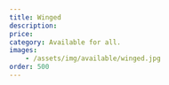 ```yaml
---
title: Winged
description:
price: 
category: Available for all.
images: 
    - /assets/img/available/winged.jpg
order: 500
---
```

